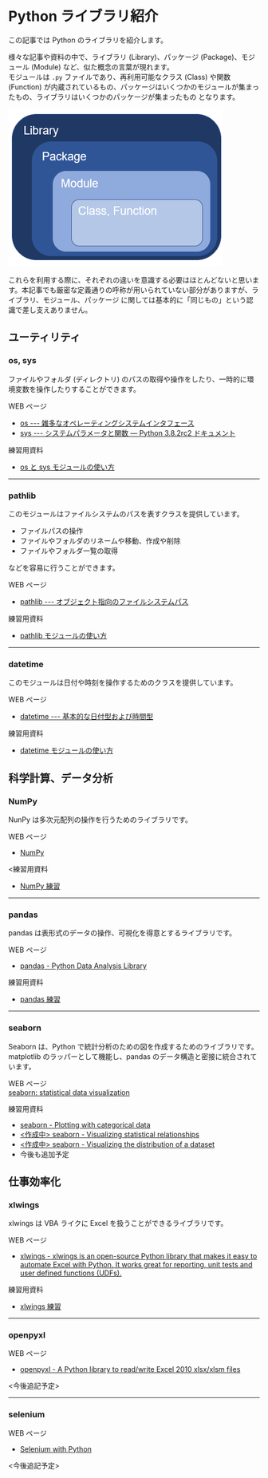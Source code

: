 # Python ライブラリ紹介  

この記事では Python のライブラリを紹介します。  

様々な記事や資料の中で、ライブラリ (Library)、パッケージ (Package)、モジュール (Module) など、似た概念の言葉が現れます。  
モジュールは `.py` ファイルであり、再利用可能なクラス (Class) や関数 (Function) が内蔵されているもの、パッケージはいくつかのモジュールが集まったもの、ライブラリはいくつかのパッケージが集まったもの となります。  

![picture](./pictures/Python_lib_pkg_mdl.png)

これらを利用する際に、それぞれの違いを意識する必要はほとんどないと思います。本記事でも厳密な定義通りの呼称が用いられていない部分がありますが、ライブラリ、モジュール、パッケージ に関しては基本的に「同じもの」という認識で差し支えありません。  

## ユーティリティ  

### os, sys  

ファイルやフォルダ (ディレクトリ) のパスの取得や操作をしたり、一時的に環境変数を操作したりすることができます。  

WEB ページ  

- [os --- 雑多なオペレーティングシステムインタフェース](https://docs.python.org/ja/3/library/os.html)  
- [sys --- システムパラメータと関数 — Python 3.8.2rc2 ドキュメント](https://docs.python.org/ja/3/library/sys.html?highlight=sys%20version)  

練習用資料  

- [os と sys モジュールの使い方](./osとsysモジュールの使い方.ipynb)  

---

### pathlib  

このモジュールはファイルシステムのパスを表すクラスを提供しています。  

- ファイルパスの操作  
- ファイルやフォルダのリネームや移動、作成や削除  
- ファイルやフォルダ一覧の取得  

などを容易に行うことができます。  

WEB ページ  

- [pathlib --- オブジェクト指向のファイルシステムパス](https://docs.python.org/ja/3/library/pathlib.html)  

練習用資料  

- [pathlib モジュールの使い方](./pathlibモジュールの使い方.ipynb)

---

### datetime  

このモジュールは日付や時刻を操作するためのクラスを提供しています。  

WEB ページ  

- [datetime --- 基本的な日付型および時間型](https://docs.python.org/ja/3/library/datetime.html)  

練習用資料  

- [datetime モジュールの使い方](./datetimeの使い方.ipynb)  

## 科学計算、データ分析  

### NumPy  

NunPy は多次元配列の操作を行うためのライブラリです。  

WEB ページ  

- [NumPy](https://numpy.org/)  

<練習用資料  

- [NumPy 練習](./NumPy練習.ipynb)  

---

### pandas  

pandas は表形式のデータの操作、可視化を得意とするライブラリです。  

WEB ページ  

- [pandas - Python Data Analysis Library](https://pandas.pydata.org/)  

練習用資料  

- [pandas 練習](./pandas練習.ipynb)  

---

### seaborn  

Seaborn は、Python で統計分析のための図を作成するためのライブラリです。 matplotlib のラッパーとして機能し、pandas のデータ構造と密接に統合されています。  

WEB ページ  
[seaborn: statistical data visualization](https://seaborn.pydata.org/index.html)

練習用資料  

- [seaborn - Plotting with categorical data](./seaborn_Categorical_Tutorial.ipynb)  
- [<作成中> seaborn - Visualizing statistical relationships](./seaborn_Relational_Tutorial.ipynb)  
- [<作成中> seaborn - Visualizing the distribution of a dataset](./seaborn_Distribution_Tutorial.ipynb)  
- 今後も追加予定  

## 仕事効率化  

### xlwings  

xlwings は VBA ライクに Excel を扱うことができるライブラリです。  

WEB ページ  

- [xlwings - xlwings is an open-source Python library that makes it easy to automate Excel with Python. It works great for reporting, unit tests and user defined functions (UDFs).](https://www.xlwings.org/)  

練習用資料  

- [xlwings 練習](./xlwings練習.ipynb)  

---

### openpyxl  

WEB ページ  

- [openpyxl - A Python library to read/write Excel 2010 xlsx/xlsm files](https://openpyxl.readthedocs.io/en/stable/)  

<今後追記予定>  

---

### selenium  

WEB ページ  

- [Selenium with Python](https://selenium-python.readthedocs.io/)  

<今後追記予定>  
